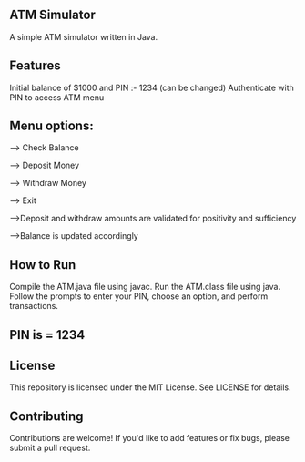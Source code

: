 ## ATM Simulator
A simple ATM simulator written in Java.

## Features
Initial balance of $1000 and PIN :- 1234 (can be changed)
Authenticate with PIN to access ATM menu

## Menu options:

--> Check Balance

--> Deposit Money

--> Withdraw Money

--> Exit

-->Deposit and withdraw amounts are validated for positivity and sufficiency
 
-->Balance is updated accordingly

## How to Run
Compile the ATM.java file using javac.
Run the ATM.class file using java.
Follow the prompts to enter your PIN, choose an option, and perform transactions.

## PIN is = 1234

## License
This repository is licensed under the MIT License. See LICENSE for details.

## Contributing
Contributions are welcome! If you'd like to add features or fix bugs, please submit a pull request.

